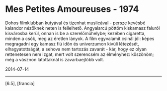 # Mes Petites Amoureuses - 1974

Dohos filmklubban kutyával és tizenhat muslicával - persze kevésbé kalandor nézőknek neten is fellelhető. Angyalarcú pöttöm kiskamasz faluról kisvárosba kerül, onnan is be a szerelőműhelybe; kezében cigaretta, minden a csók, meg az éretlen lányok. A film egyvalamit csinál jól: képes megragadni egy kamasz fiú időn és univerzumon kivüli létezését, elhagyatottságát, a sehova nem tartozás zavarát - kár, hogy ez olyan rettenetesen nem izgat, mert volt szerencsém az élményhez: köszönöm; még a vásznon látottaknál is zavarbaejtőbb volt.

2014-07-14 

----

[6.5], [francia]
